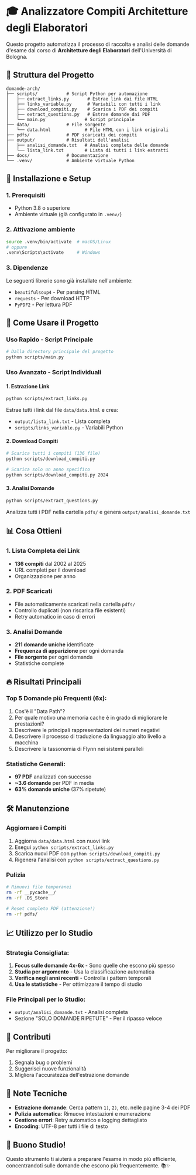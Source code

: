 # 🎓 Analizzatore Compiti Architetture degli Elaboratori

Questo progetto automatizza il processo di raccolta e analisi delle domande d'esame dal corso di **Architetture degli Elaboratori** dell'Università di Bologna.

## 📁 Struttura del Progetto

```
domande-arch/
├── scripts/           # Script Python per automazione
│   ├── extract_links.py       # Estrae link dai file HTML
│   ├── links_variable.py      # Variabili con tutti i link
│   ├── download_compiti.py    # Scarica i PDF dei compiti
│   ├── extract_questions.py   # Estrae domande dai PDF
│   └── main.py               # Script principale
├── data/              # File sorgente
│   └── data.html             # File HTML con i link originali
├── pdfs/              # PDF scaricati dei compiti
├── output/            # Risultati dell'analisi
│   ├── analisi_domande.txt   # Analisi completa delle domande
│   └── lista_link.txt        # Lista di tutti i link estratti
├── docs/              # Documentazione
└── .venv/             # Ambiente virtuale Python
```

## 🚀 Installazione e Setup

### 1. Prerequisiti
- Python 3.8 o superiore
- Ambiente virtuale (già configurato in `.venv/`)

### 2. Attivazione ambiente
```bash
source .venv/bin/activate  # macOS/Linux
# oppure
.venv\Scripts\activate     # Windows
```

### 3. Dipendenze
Le seguenti librerie sono già installate nell'ambiente:
- `beautifulsoup4` - Per parsing HTML
- `requests` - Per download HTTP
- `PyPDF2` - Per lettura PDF

## 🎯 Come Usare il Progetto

### Uso Rapido - Script Principale
```bash
# Dalla directory principale del progetto
python scripts/main.py
```

### Uso Avanzato - Script Individuali

#### 1. Estrazione Link
```bash
python scripts/extract_links.py
```
Estrae tutti i link dal file `data/data.html` e crea:
- `output/lista_link.txt` - Lista completa
- `scripts/links_variable.py` - Variabili Python

#### 2. Download Compiti
```bash
# Scarica tutti i compiti (136 file)
python scripts/download_compiti.py

# Scarica solo un anno specifico
python scripts/download_compiti.py 2024
```

#### 3. Analisi Domande
```bash
python scripts/extract_questions.py
```
Analizza tutti i PDF nella cartella `pdfs/` e genera `output/analisi_domande.txt`

## 📊 Cosa Ottieni

### 1. Lista Completa dei Link
- **136 compiti** dal 2002 al 2025
- URL completi per il download
- Organizzazione per anno

### 2. PDF Scaricati
- File automaticamente scaricati nella cartella `pdfs/`
- Controllo duplicati (non riscarica file esistenti)
- Retry automatico in caso di errori

### 3. Analisi Domande
- **211 domande uniche** identificate
- **Frequenza di apparizione** per ogni domanda
- **File sorgente** per ogni domanda
- Statistiche complete

## 🔥 Risultati Principali

### Top 5 Domande più Frequenti (6x):
1. Cos'è il "Data Path"?
2. Per quale motivo una memoria cache è in grado di migliorare le prestazioni?
3. Descrivere le principali rappresentazioni dei numeri negativi
4. Descrivere il processo di traduzione da linguaggio alto livello a macchina
5. Descrivere la tassonomia di Flynn nei sistemi paralleli

### Statistiche Generali:
- **97 PDF** analizzati con successo
- **~3.6 domande** per PDF in media
- **63% domande uniche** (37% ripetute)

## 🛠 Manutenzione

### Aggiornare i Compiti
1. Aggiorna `data/data.html` con nuovi link
2. Esegui `python scripts/extract_links.py`
3. Scarica nuovi PDF con `python scripts/download_compiti.py`
4. Rigenera l'analisi con `python scripts/extract_questions.py`

### Pulizia
```bash
# Rimuovi file temporanei
rm -rf __pycache__/
rm -rf .DS_Store

# Reset completo PDF (attenzione!)
rm -rf pdfs/
```

## 📈 Utilizzo per lo Studio

### Strategia Consigliata:
1. **Focus sulle domande 4x-6x** - Sono quelle che escono più spesso
2. **Studia per argomento** - Usa la classificazione automatica
3. **Verifica negli anni recenti** - Controlla i pattern temporali
4. **Usa le statistiche** - Per ottimizzare il tempo di studio

### File Principali per lo Studio:
- `output/analisi_domande.txt` - Analisi completa
- Sezione "SOLO DOMANDE RIPETUTE" - Per il ripasso veloce

## 🤝 Contributi

Per migliorare il progetto:
1. Segnala bug o problemi
2. Suggerisci nuove funzionalità
3. Migliora l'accuratezza dell'estrazione domande

## 📝 Note Tecniche

- **Estrazione domande**: Cerca pattern `1)`, `2)`, etc. nelle pagine 3-4 dei PDF
- **Pulizia automatica**: Rimuove intestazioni e numerazione
- **Gestione errori**: Retry automatico e logging dettagliato
- **Encoding**: UTF-8 per tutti i file di testo

## 🎉 Buono Studio!

Questo strumento ti aiuterà a preparare l'esame in modo più efficiente, concentrandoti sulle domande che escono più frequentemente. 📚✨